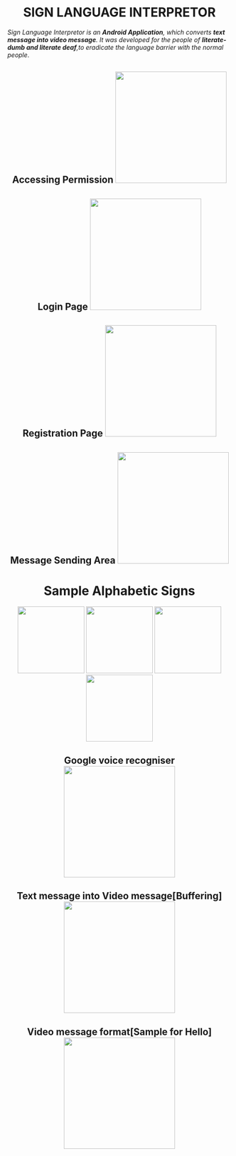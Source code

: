 
<h1 align="Center">SIGN LANGUAGE INTERPRETOR</h1>

*Sign Language Interpretor is an **Android Application**, which converts **text message into video message**. It was developed for the people of **literate-dumb and literate deaf**,to eradicate the language barrier with the normal people*.

<h2 align="center">Accessing Permission
  <img src="screenshots of app/Screenshot_20210112-141919_Permission controller.jpg" width="250" alt="">
</h2>

<h2 align="center">Login Page
  <img src="https://github.com/GowthamiS27/Sign_Language_Interpretor/blob/main/screenshots%20of%20app/Screenshot_20210112-141932_Sign%20Language.jpg" width="250" alt="" >
</h2>

<h2 align="center">Registration Page
  <img src="https://github.com/GowthamiS27/Sign_Language_Interpretor/blob/main/screenshots%20of%20app/Screenshot_20210112-141957_Sign%20Language.jpg" width="250" alt="" >
</h2>

<h2 align="center">Message Sending Area
  <img src="https://github.com/GowthamiS27/Sign_Language_Interpretor/blob/main/screenshots%20of%20app/Screenshot_20210112-142052_Sign%20Language.jpg" width="250" alt="" >
</h2>


<h1 align="center">Sample Alphabetic Signs</h1>
<p align="center">
  <img src="screenshots of app/Screenshot_20210112-142115_Sign Language.jpg" width="150" />
  <img src="screenshots of app/Screenshot_20210112-142100_Sign Language.jpg" width="150" /> 
  <img src="screenshots of app/Screenshot_20210112-142120_Sign Language.jpg" width="150" />
  <img src="screenshots of app/Screenshot_20210112-142128_Sign Language.jpg" width="150"/>
</p>


<h2 align="center">Google voice recogniser
  <img src="screenshots of app/Screenshot_20210112-142222_Google.jpg" width="250" alt="" >
</h2>

<h2 align="center">Text message into Video message[Buffering]
  <img src="screenshots of app/Screenshot_20210112-142632_Sign Language.jpg" width="250" alt="" >
</h2>

<h2 align="center">Video message format[Sample for Hello]
  <img src="screenshots of app/Screenshot_20210112-143530_Sign Language.jpg" width="250" alt="" >
</h2>





